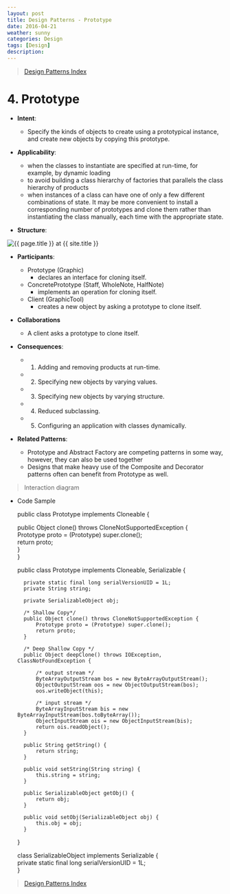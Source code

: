 ```yaml
---
layout: post
title: Design Patterns - Prototype
date: 2016-04-21
weather: sunny
categories: Design 
tags: [Design]
description: 
---
```


> [Design Patterns Index](http://raysxysun.github.io/categories/#Design)

# 4. Prototype

- **Intent**: 
	- Specify the kinds of objects to create using a prototypical instance, and create new objects by copying this prototype.
- **Applicability**:
	- when the classes to instantiate are specified at run-time, for example, by dynamic loading
	- to avoid building a class hierarchy of factories that parallels the class hierarchy of products
	- when instances of a class can have one of only a few different combinations of state. It may be more convenient to install a corresponding number of prototypes and clone them rather than instantiating the class manually, each time with the appropriate state.

- **Structure**:	

<img src="{{ site.url }}/assets/img/2016-04-18-DesignPatterns/Prototype.png" alt="{{ page.title }} at {{ site.title }}">

- **Participants**:
	- Prototype (Graphic)
		- declares an interface for cloning itself.
	- ConcretePrototype (Staff, WholeNote, HalfNote)
		- implements an operation for cloning itself.
	- Client (GraphicTool)
		- creates a new object by asking a prototype to clone itself.

- **Collaborations**
	- A client asks a prototype to clone itself.

- **Consequences**:
	- 1. Adding and removing products at run-time.
	- 2. Specifying new objects by varying values.
	- 3. Specifying new objects by varying structure.
	- 4. Reduced subclassing.
	- 5. Configuring an application with classes dynamically.

- **Related Patterns**:
	- Prototype and Abstract Factory are competing patterns in some way, however, they can also be used together
	- Designs that make heavy use of the Composite and Decorator patterns often can benefit from Prototype as well.

> Interaction diagram

	

- Code Sample

	public class Prototype implements Cloneable {  
  
    public Object clone() throws CloneNotSupportedException {  
	        Prototype proto = (Prototype) super.clone();  
	        return proto;  
	    }  
	}

	public class Prototype implements Cloneable, Serializable {  
	  
	    private static final long serialVersionUID = 1L;  
	    private String string;  
	  
	    private SerializableObject obj;  
	  
	    /* Shallow Copy*/  
	    public Object clone() throws CloneNotSupportedException {  
	        Prototype proto = (Prototype) super.clone();  
	        return proto;  
	    }  
	  
	    /* Deep Shallow Copy */  
	    public Object deepClone() throws IOException, ClassNotFoundException {  
	  
	        /* output stream */  
	        ByteArrayOutputStream bos = new ByteArrayOutputStream();  
	        ObjectOutputStream oos = new ObjectOutputStream(bos);  
	        oos.writeObject(this);  
	  
	        /* input stream */  
	        ByteArrayInputStream bis = new ByteArrayInputStream(bos.toByteArray());  
	        ObjectInputStream ois = new ObjectInputStream(bis);  
	        return ois.readObject();  
	    }  
	  
	    public String getString() {  
	        return string;  
	    }  
	  
	    public void setString(String string) {  
	        this.string = string;  
	    }  
	  
	    public SerializableObject getObj() {  
	        return obj;  
	    }  
	  
	    public void setObj(SerializableObject obj) {  
	        this.obj = obj;  
	    }  
	  
	}  
	  
	class SerializableObject implements Serializable {  
	    private static final long serialVersionUID = 1L;  
	}  

> [Design Patterns Index](http://raysxysun.github.io/categories/#Design)